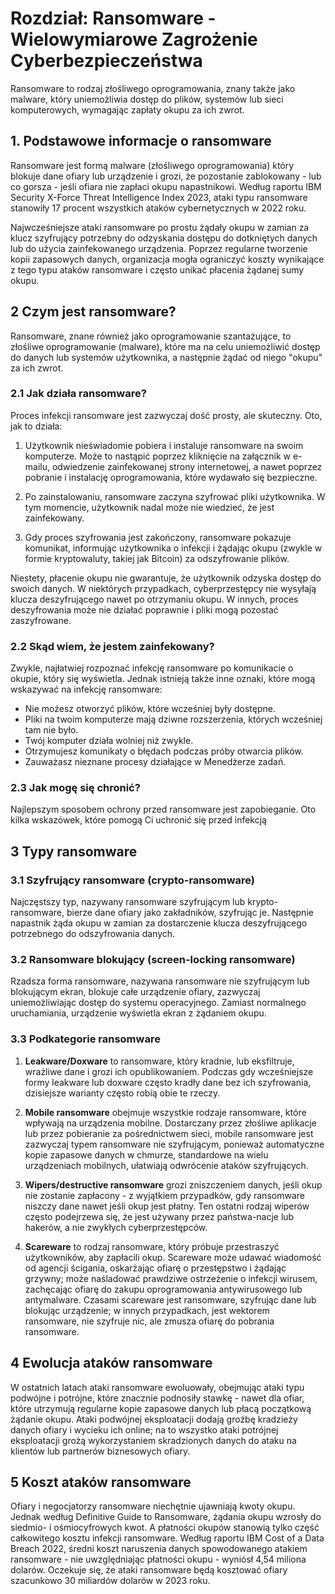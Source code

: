 # Rozdział: Ransomware - Wielowymiarowe Zagrożenie Cyberbezpieczeństwa

Ransomware to rodzaj złośliwego oprogramowania, znany także jako malware, który uniemożliwia dostęp do plików, systemów lub sieci komputerowych, wymagając zapłaty okupu za ich zwrot.

## 1. Podstawowe informacje o ransomware

Ransomware jest formą malware (złośliwego oprogramowania) który blokuje dane ofiary lub urządzenie i grozi, że pozostanie zablokowany - lub co gorsza - jeśli ofiara nie zapłaci okupu napastnikowi. Według raportu IBM Security X-Force Threat Intelligence Index 2023, ataki typu ransomware stanowiły 17 procent wszystkich ataków cybernetycznych w 2022 roku.

Najwcześniejsze ataki ransomware po prostu żądały okupu w zamian za klucz szyfrujący potrzebny do odzyskania dostępu do dotkniętych danych lub do użycia zainfekowanego urządzenia. Poprzez regularne tworzenie kopii zapasowych danych, organizacja mogła ograniczyć koszty wynikające z tego typu ataków ransomware i często unikać płacenia żądanej sumy okupu.

## 2 Czym jest ransomware?

Ransomware, znane również jako oprogramowanie szantażujące, to złośliwe oprogramowanie (malware), które ma na celu uniemożliwić dostęp do danych lub systemów użytkownika, a następnie żądać od niego "okupu" za ich zwrot.

### 2.1 Jak działa ransomware?

Proces infekcji ransomware jest zazwyczaj dość prosty, ale skuteczny. Oto, jak to działa:

1. Użytkownik nieświadomie pobiera i instaluje ransomware na swoim komputerze. Może to nastąpić poprzez kliknięcie na załącznik w e-mailu, odwiedzenie zainfekowanej strony internetowej, a nawet poprzez pobranie i instalację oprogramowania, które wydawało się bezpieczne.

2. Po zainstalowaniu, ransomware zaczyna szyfrować pliki użytkownika. W tym momencie, użytkownik nadal może nie wiedzieć, że jest zainfekowany.

3. Gdy proces szyfrowania jest zakończony, ransomware pokazuje komunikat, informując użytkownika o infekcji i żądając okupu (zwykle w formie kryptowaluty, takiej jak Bitcoin) za odszyfrowanie plików.

Niestety, płacenie okupu nie gwarantuje, że użytkownik odzyska dostęp do swoich danych. W niektórych przypadkach, cyberprzestępcy nie wysyłają klucza deszyfrującego nawet po otrzymaniu okupu. W innych, proces deszyfrowania może nie działać poprawnie i pliki mogą pozostać zaszyfrowane.

### 2.2 Skąd wiem, że jestem zainfekowany?

Zwykle, najłatwiej rozpoznać infekcję ransomware po komunikacie o okupie, który się wyświetla. Jednak istnieją także inne oznaki, które mogą wskazywać na infekcję ransomware:

- Nie możesz otworzyć plików, które wcześniej były dostępne.
- Pliki na twoim komputerze mają dziwne rozszerzenia, których wcześniej tam nie było.
- Twój komputer działa wolniej niż zwykle.
- Otrzymujesz komunikaty o błędach podczas próby otwarcia plików.
- Zauważasz nieznane procesy działające w Menedżerze zadań.

### 2.3 Jak mogę się chronić?

Najlepszym sposobem ochrony przed ransomware jest zapobieganie. Oto kilka wskazówek, które pomogą Ci uchronić się przed infekcją


## 3 Typy ransomware

### 3.1 Szyfrujący ransomware (crypto-ransomware)

Najczęstszy typ, nazywany ransomware szyfrującym lub krypto-ransomware, bierze dane ofiary jako zakładników, szyfrując je. Następnie napastnik żąda okupu w zamian za dostarczenie klucza deszyfrującego potrzebnego do odszyfrowania danych.

### 3.2 Ransomware blokujący (screen-locking ransomware)

Rzadsza forma ransomware, nazywana ransomware nie szyfrującym lub blokującym ekran, blokuje całe urządzenie ofiary, zazwyczaj uniemożliwiając dostęp do systemu operacyjnego. Zamiast normalnego uruchamiania, urządzenie wyświetla ekran z żądaniem okupu.

### 3.3 Podkategorie ransomware

1. **Leakware/Doxware** to ransomware, który kradnie, lub eksfiltruje, wrażliwe dane i grozi ich opublikowaniem. Podczas gdy wcześniejsze formy leakware lub doxware często kradły dane bez ich szyfrowania, dzisiejsze warianty często robią obie te rzeczy.

2. **Mobile ransomware** obejmuje wszystkie rodzaje ransomware, które wpływają na urządzenia mobilne. Dostarczany przez złośliwe aplikacje lub przez pobieranie za pośrednictwem sieci, mobile ransomware jest zazwyczaj typem ransomware nie szyfrującym, ponieważ automatyczne kopie zapasowe danych w chmurze, standardowe na wielu urządzeniach mobilnych, ułatwiają odwrócenie ataków szyfrujących.

3. **Wipers/destructive ransomware** grozi zniszczeniem danych, jeśli okup nie zostanie zapłacony - z wyjątkiem przypadków, gdy ransomware niszczy dane nawet jeśli okup jest płatny. Ten ostatni rodzaj wiperów często podejrzewa się, że jest używany przez państwa-nacje lub hakerów, a nie zwykłych cyberprzestępców.

4. **Scareware** to rodzaj ransomware, który próbuje przestraszyć użytkowników, aby zapłacili okup. Scareware może udawać wiadomość od agencji ścigania, oskarżając ofiarę o przestępstwo i żądając grzywny; może naśladować prawdziwe ostrzeżenie o infekcji wirusem, zachęcając ofiarę do zakupu oprogramowania antywirusowego lub antymalware. Czasami scareware jest ransomware, szyfrując dane lub blokując urządzenie; w innych przypadkach, jest wektorem ransomware, nie szyfruje nic, ale zmusza ofiarę do pobrania ransomware.

## 4 Ewolucja ataków ransomware

W ostatnich latach ataki ransomware ewoluowały, obejmując ataki typu podwójne i potrójne, które znacznie podnosiły stawkę - nawet dla ofiar, które utrzymują regularne kopie zapasowe danych lub płacą początkową żądanie okupu. Ataki podwójnej eksploatacji dodają groźbę kradzieży danych ofiary i wycieku ich online; na to wszystko ataki potrójnej eksploatacji grożą wykorzystaniem skradzionych danych do ataku na klientów lub partnerów biznesowych ofiary.

## 5 Koszt ataków ransomware

Ofiary i negocjatorzy ransomware niechętnie ujawniają kwoty okupu. Jednak według Definitive Guide to Ransomware, żądania okupu wzrosły do siedmio- i ośmiocyfrowych kwot. A płatności okupów stanowią tylko część całkowitego kosztu infekcji ransomware. Według raportu IBM Cost of a Data Breach 2022, średni koszt naruszenia danych spowodowanego atakiem ransomware - nie uwzględniając płatności okupu - wyniósł 4,54 miliona dolarów. Oczekuje się, że ataki ransomware będą kosztować ofiary szacunkowo 30 miliardów dolarów w 2023 roku.
